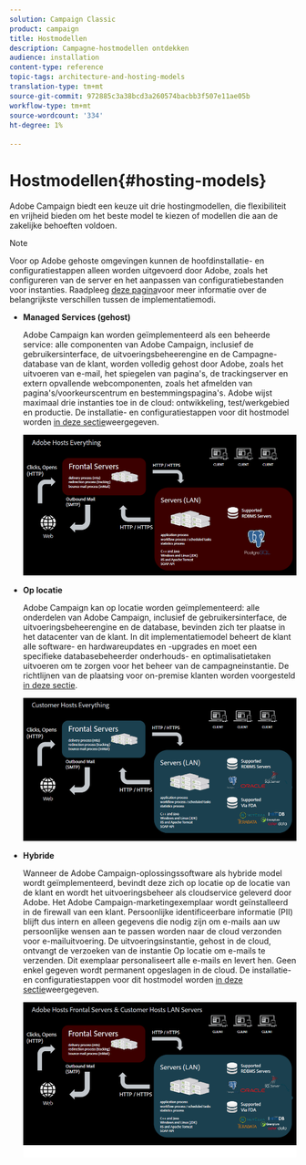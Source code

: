 ```yaml
---
solution: Campaign Classic
product: campaign
title: Hostmodellen
description: Campagne-hostmodellen ontdekken
audience: installation
content-type: reference
topic-tags: architecture-and-hosting-models
translation-type: tm+mt
source-git-commit: 972885c3a38bcd3a260574bacbb3f507e11ae05b
workflow-type: tm+mt
source-wordcount: '334'
ht-degree: 1%

---
```



# Hostmodellen{#hosting-models}

Adobe Campaign biedt een keuze uit drie hostingmodellen, die flexibiliteit en vrijheid bieden om het beste model te kiezen of modellen die aan de zakelijke behoeften voldoen.

>[!NOTE]
>
>Voor op Adobe gehoste omgevingen kunnen de hoofdinstallatie- en configuratiestappen alleen worden uitgevoerd door Adobe, zoals het configureren van de server en het aanpassen van configuratiebestanden voor instanties. Raadpleeg [deze pagina](../../installation/using/capability-matrix.md)voor meer informatie over de belangrijkste verschillen tussen de implementatiemodi.

* **Managed Services (gehost)**

   Adobe Campaign kan worden geïmplementeerd als een beheerde service: alle componenten van Adobe Campaign, inclusief de gebruikersinterface, de uitvoeringsbeheerengine en de Campagne-database van de klant, worden volledig gehost door Adobe, zoals het uitvoeren van e-mail, het spiegelen van pagina&#39;s, de trackingserver en extern opvallende webcomponenten, zoals het afmelden van pagina&#39;s/voorkeurscentrum en bestemmingspagina&#39;s. Adobe wijst maximaal drie instanties toe in de cloud: ontwikkeling, test/werkgebied en productie. De installatie- en configuratiestappen voor dit hostmodel worden [in deze sectie](../../installation/using/hosted-model.md)weergegeven.

   ![](assets/deployment_hosted.png)

* **Op locatie**

   Adobe Campaign kan op locatie worden geïmplementeerd: alle onderdelen van Adobe Campaign, inclusief de gebruikersinterface, de uitvoeringsbeheerengine en de database, bevinden zich ter plaatse in het datacenter van de klant. In dit implementatiemodel beheert de klant alle software- en hardwareupdates en -upgrades en moet een specifieke databasebeheerder onderhouds- en optimalisatietaken uitvoeren om te zorgen voor het beheer van de campagneinstantie. De richtlijnen van de plaatsing voor on-premise klanten worden voorgesteld [in deze sectie](../../installation/using/before-starting.md).

   ![](assets/deployment_onpremise.png)

* **Hybride**

   Wanneer de Adobe Campaign-oplossingssoftware als hybride model wordt geïmplementeerd, bevindt deze zich op locatie op de locatie van de klant en wordt het uitvoeringsbeheer als cloudservice geleverd door Adobe. Het Adobe Campaign-marketingexemplaar wordt geïnstalleerd in de firewall van een klant. Persoonlijke identificeerbare informatie (PII) blijft dus intern en alleen gegevens die nodig zijn om e-mails aan uw persoonlijke wensen aan te passen worden naar de cloud verzonden voor e-mailuitvoering. De uitvoeringsinstantie, gehost in de cloud, ontvangt de verzoeken van de instantie Op locatie om e-mails te verzenden. Dit exemplaar personaliseert alle e-mails en levert hen. Geen enkel gegeven wordt permanent opgeslagen in de cloud. De installatie- en configuratiestappen voor dit hostmodel worden [in deze sectie](../../installation/using/hybrid-model.md)weergegeven.

   ![](assets/deployment_hybrid.png)

